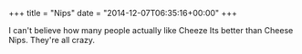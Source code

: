 +++
title = "Nips"
date = "2014-12-07T06:35:16+00:00"
+++

I can't believe how many people actually like Cheeze Its better than Cheese Nips. They're all crazy.
			